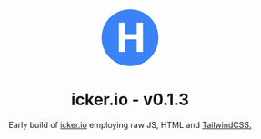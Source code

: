 <div align="center">
    <img src="https://raw.githubusercontent.com/ickerio/website/master/src/logo.svg" width="100" />
</div>
<h1 align="center">
    icker.io - v0.1.3
</h1>
<p align="center">
    Early build of <a href="https://icker.io" target="_blank">icker.io</a> employing raw JS, HTML and <a href="https://tailwindcss.com/" target="_blank">TailwindCSS.</a>
</p>